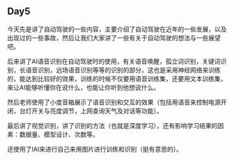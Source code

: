 ## Day5

今天先是讲了自动驾驶的一些内容，主要介绍了自动驾驶在近年的一些发展，以及出现过的一些事故，然后让我们大家讲了一些有关于自动驾驶的想法与一些展望吧。

后来讲了AI语音识别在自动驾驶时的使用，有关语音唤醒，孤立词识别，关键词识别，长语音识别，远场语音识别等等的识别的部分，这也是采用神经网络来训练的，能达到比较好的效果，训练的时候不仅要用语音训练集，还要用文本训练集，来让AI能够听懂你在说什么，也能让你听到他想说什么。

然后老师使用了小度音箱展示了语音识别和交互的效果（包括用语音来控制电源开闭，台灯开关与亮度调节，上网查询天气及对话等功能）。

最后讲了视觉识别，讲了识别的方法（也就是深度学习），还有影响学习结果的因素：数据量、模型设计、次数等。

还使用了IAI来进行自己来用图片进行训练和识别（挺有意思的）。
